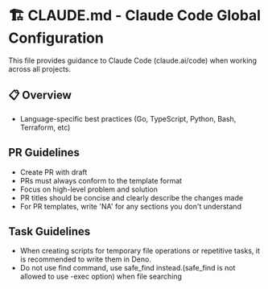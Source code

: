 # 🏗️ CLAUDE.md - Claude Code Global Configuration

This file provides guidance to Claude Code (claude.ai/code) when working across all projects.

## 📋 Overview

- Language-specific best practices (Go, TypeScript, Python, Bash, Terraform, etc)

## PR Guidelines

- Create PR with draft
- PRs must always conform to the template format
- Focus on high-level problem and solution
- PR titles should be concise and clearly describe the changes made
- For PR templates, write 'NA' for any sections you don't understand

## Task Guidelines

- When creating scripts for temporary file operations or repetitive tasks, it is recommended to write them in Deno.
- Do not use find command, use safe_find instead.(safe_find is not allowed to use -exec option) when file searching

